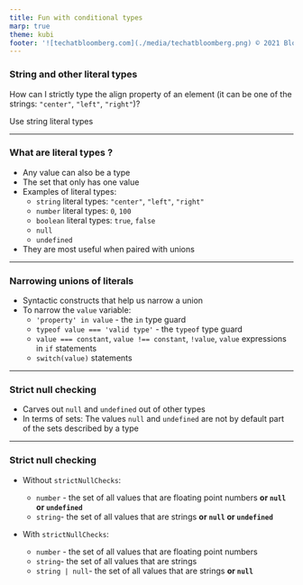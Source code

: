 ```yaml
---
title: Fun with conditional types
marp: true
theme: kubi
footer: '![techatbloomberg.com](./media/techatbloomberg.png) © 2021 Bloomberg Finance L.P. All rights reserved. ![techatbloomberg.com](./media/bloomberg.png)'
---
```


### String and other literal types

<question>

How can I strictly type the align property of an element (it can be one of the strings: `"center"`, `"left"`, `"right"`)?

</question>
<answer>

Use string literal types

</answer>

----
### What are literal types ?

* Any value can also be a type
* The set that only has one value
* Examples of literal types:
    * `string` literal types: `"center"`, `"left"`, `"right"`
    * `number` literal types: `0`, `100`
    * `boolean` literal types: `true`, `false`
    * `null`
    * `undefined`
* They are most useful when paired with unions

---

### Narrowing unions of literals 

- Syntactic constructs that help us narrow a union
- To narrow the `value` variable:
    - `'property' in value`  - the `in` type guard
    - `typeof value === 'valid type'` - the `typeof` type guard
    * `value === constant`, `value !== constant`, `!value`, `value` expressions in `if` statements
    * `switch(value)` statements


---

### Strict null checking 

* Carves out `null` and `undefined` out of other types
* In terms of sets: The values `null` and `undefined` are not by default part of the sets described by a type

----

### Strict null checking 

* Without `strictNullChecks`: 
    * `number` - the set of all values that are floating point numbers **or `null` or `undefined`**
    * `string`- the set of all values that are strings **or `null` or `undefined`**

* With `strictNullChecks`: 
    * `number` - the set of all values that are floating point numbers
    * `string`- the set of all values that are strings
    * `string | null`- the set of all values that are strings **or `null`**